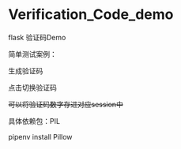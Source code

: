 # Verification_Code_demo
flask 验证码Demo

简单测试案例：

生成验证码

点击切换验证码 

~~可以将验证码数字存进对应session中~~

具体依赖包：PIL

pipenv install Pillow
